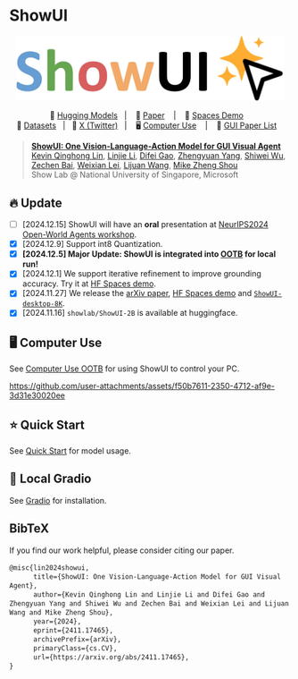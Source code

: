 # ShowUI
<p align="center">
<img src="assets/showui.jpg" alt="ShowUI" width="480">
<p>

<p align="center">
        🤗 <a href="https://huggingface.co/showlab/ShowUI-2B">Hugging Models</a>&nbsp&nbsp | &nbsp&nbsp 📑 <a href="https://arxiv.org/abs/2411.17465">Paper</a> &nbsp&nbsp | &nbsp&nbsp 🤗 <a href="https://huggingface.co/spaces/showlab/ShowUI">Spaces Demo</a> &nbsp&nbsp
<br>
🤗 <a href="https://huggingface.co/datasets/showlab/ShowUI-desktop-8K">Datasets</a>&nbsp&nbsp | &nbsp&nbsp💬 <a href="https://x.com/_akhaliq/status/1864387028856537400">X (Twitter)</a>&nbsp&nbsp
| &nbsp&nbsp 🖥️ <a href="https://github.com/showlab/computer_use_ootb">Computer Use</a> &nbsp&nbsp </a> |  &nbsp&nbsp 📖 <a href="https://github.com/showlab/Awesome-GUI-Agent">GUI Paper List</a> &nbsp&nbsp </a>
</p>

<!-- [![Hits](https://hits.seeyoufarm.com/api/count/incr/badge.svg?url=https%3A%2F%2Fgithub.com%2Fshowlab%2FShowUI&count_bg=%2379C83D&title_bg=%23555555&icon=&icon_color=%23E7E7E7&title=hits&edge_flat=false)](https://hits.seeyoufarm.com) -->

> [**ShowUI: One Vision-Language-Action Model for GUI Visual Agent**](https://arxiv.org/abs/2411.17465)<br>
> [Kevin Qinghong Lin](https://qinghonglin.github.io/), [Linjie Li](https://scholar.google.com/citations?user=WR875gYAAAAJ&hl=en), [Difei Gao](https://scholar.google.com/citations?user=WR875gYAAAAJ&hl=en), [Zhengyuan Yang](https://zyang-ur.github.io/), [Shiwei Wu](https://scholar.google.com/citations?user=qWOFgUcAAAAJ), [Zechen Bai](https://www.baizechen.site/), [Weixian Lei](), [Lijuan Wang](https://scholar.google.com/citations?user=cDcWXuIAAAAJ&hl=en), [Mike Zheng Shou](https://scholar.google.com/citations?user=h1-3lSoAAAAJ&hl=en)
> <br>Show Lab @ National University of Singapore, Microsoft<br>

## 🔥 Update
- [ ] [2024.12.15] ShowUI will have an **oral** presentation at [NeurIPS2024 Open-World Agents workshop](https://sites.google.com/view/open-world-agents/schedule).
- [x] [2024.12.9] Support int8 Quantization.
- [x] **[2024.12.5] Major Update: ShowUI is integrated into [OOTB](https://github.com/showlab/computer_use_ootb?tab=readme-ov-file) for local run!**
- [x] [2024.12.1] We support iterative refinement to improve grounding accuracy. Try it at [HF Spaces demo](https://huggingface.co/spaces/showlab/ShowUI).
- [x] [2024.11.27] We release the [arXiv paper](https://arxiv.org/abs/2411.17465), [HF Spaces demo](https://huggingface.co/spaces/showlab/ShowUI) and [`ShowUI-desktop-8K`](https://huggingface.co/datasets/showlab/ShowUI-desktop-8K).
- [x] [2024.11.16] `showlab/ShowUI-2B` is available at huggingface.

## 🖥️ Computer Use
See [Computer Use OOTB](https://github.com/showlab/computer_use_ootb?tab=readme-ov-file) for using ShowUI to control your PC.

https://github.com/user-attachments/assets/f50b7611-2350-4712-af9e-3d31e30020ee

## ⭐ Quick Start
See [Quick Start](QUICK_START.md) for model usage.

## 🤗 Local Gradio
See [Gradio](GRADIO.md) for installation.


## BibTeX
If you find our work helpful, please consider citing our paper.

```
@misc{lin2024showui,
      title={ShowUI: One Vision-Language-Action Model for GUI Visual Agent}, 
      author={Kevin Qinghong Lin and Linjie Li and Difei Gao and Zhengyuan Yang and Shiwei Wu and Zechen Bai and Weixian Lei and Lijuan Wang and Mike Zheng Shou},
      year={2024},
      eprint={2411.17465},
      archivePrefix={arXiv},
      primaryClass={cs.CV},
      url={https://arxiv.org/abs/2411.17465}, 
}
```
